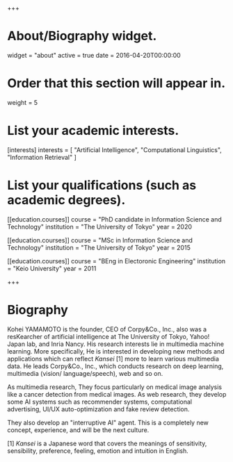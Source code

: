 +++
# About/Biography widget.
widget = "about"
active = true
date = 2016-04-20T00:00:00

# Order that this section will appear in.
weight = 5

# List your academic interests.
[interests]
  interests = [
    "Artificial Intelligence",
    "Computational Linguistics",
    "Information Retrieval"
  ]

# List your qualifications (such as academic degrees).
[[education.courses]]
  course = "PhD candidate in Information Science and Technology"
  institution = "The University of Tokyo"
  year = 2020

[[education.courses]]
  course = "MSc in Information Science and Technology"
  institution = "The University of Tokyo"
  year = 2015

[[education.courses]]
  course = "BEng in Electoronic Engineering"
  institution = "Keio University"
  year = 2011
 
+++

# Biography

Kohei YAMAMOTO is the founder, CEO of Corpy&Co., Inc., also was a resKearcher of artificial intelligence at The University of Tokyo, Yahoo! Japan lab, and Inria Nancy. His research interests lie in multimedia machine learning. More specifically, He is interested in developing new methods and applications which can reflect _Kansei_ [1] more to learn various multimedia data. He leads Corpy&Co., Inc., which conducts research on deep learning, multimedia (vision/ language/speech), web and so on.
 
As multimedia research, They focus particularly on medical image analysis like a cancer detection from medical images. As web research, they develop some AI systems such as recommender systems, computational advertising, UI/UX auto-optimization and fake review detection.

They also develop an "interruptive AI" agent. This is a completely new concept, experience, and will be the next culture.

[1] _Kansei_ is a Japanese word that covers the meanings of sensitivity, sensibility, preference, feeling, emotion and intuition in English.

